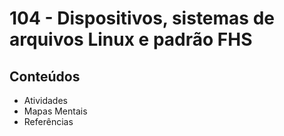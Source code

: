 # 104 - Dispositivos, sistemas de arquivos Linux e padrão FHS


## Conteúdos
- Atividades 
- Mapas Mentais
- Referências

